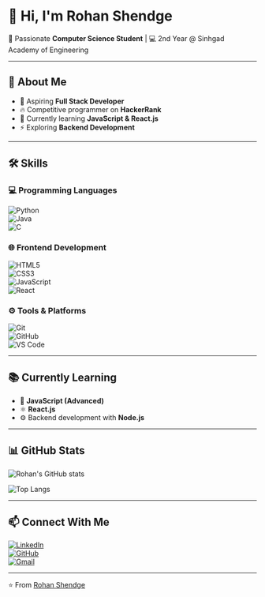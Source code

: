 # 👋 Hi, I'm Rohan Shendge  

🚀 Passionate **Computer Science Student** | 💻 2nd Year @ Sinhgad Academy of Engineering  

---

## 🌟 About Me  
- 🎯 Aspiring **Full Stack Developer**  
- 🔥 Competitive programmer on **HackerRank**  
- 🌱 Currently learning **JavaScript & React.js**  
- ⚡ Exploring **Backend Development**  

---

## 🛠️ Skills  

### 💻 Programming Languages  
![Python](https://img.shields.io/badge/Python-3776AB?style=for-the-badge&logo=python&logoColor=white)  
![Java](https://img.shields.io/badge/Java-007396?style=for-the-badge&logo=openjdk&logoColor=white)  
![C](https://img.shields.io/badge/C-00599C?style=for-the-badge&logo=c&logoColor=white)  

### 🌐 Frontend Development  
![HTML5](https://img.shields.io/badge/HTML5-E34F26?style=for-the-badge&logo=html5&logoColor=white)  
![CSS3](https://img.shields.io/badge/CSS3-1572B6?style=for-the-badge&logo=css3&logoColor=white)  
![JavaScript](https://img.shields.io/badge/JavaScript-F7DF1E?style=for-the-badge&logo=javascript&logoColor=black)  
![React](https://img.shields.io/badge/React-20232A?style=for-the-badge&logo=react&logoColor=61DAFB)  

### ⚙️ Tools & Platforms  
![Git](https://img.shields.io/badge/Git-F05032?style=for-the-badge&logo=git&logoColor=white)  
![GitHub](https://img.shields.io/badge/GitHub-181717?style=for-the-badge&logo=github&logoColor=white)  
![VS Code](https://img.shields.io/badge/VSCode-0078D4?style=for-the-badge&logo=visual-studio-code&logoColor=white)  

---

## 📚 Currently Learning  
- 🌱 **JavaScript (Advanced)**  
- ⚛️ **React.js**  
- ⚙️ Backend development with **Node.js**  

---

## 📊 GitHub Stats  
![Rohan's GitHub stats](https://github-readme-stats.vercel.app/api?username=shendgerohan74&show_icons=true&theme=tokyonight)  

![Top Langs](https://github-readme-stats.vercel.app/api/top-langs/?username=shendgerohan74&layout=compact&theme=tokyonight)  

---

## 📫 Connect With Me  
[![LinkedIn](https://img.shields.io/badge/LinkedIn-0A66C2?style=for-the-badge&logo=linkedin&logoColor=white)](https://www.linkedin.com/in/shendgerohan74)  
[![GitHub](https://img.shields.io/badge/GitHub-000000?style=for-the-badge&logo=github&logoColor=white)](https://github.com/shendgerohan74)  
[![Gmail](https://img.shields.io/badge/Email-D14836?style=for-the-badge&logo=gmail&logoColor=white)](mailto:shendgerohan74@gmail.com)  

---

⭐ From [Rohan Shendge](https://github.com/shendgerohan74)
